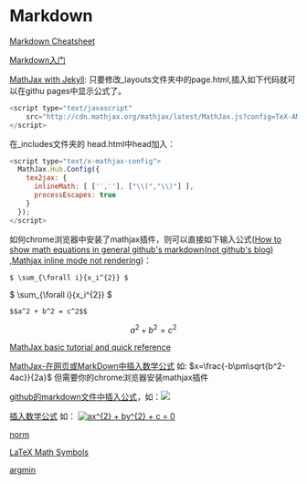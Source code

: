 # Markdown

[Markdown Cheatsheet](https://github.com/adam-p/markdown-here/wiki/Markdown-Cheatsheet)

[Markdown入门](http://metman.info/blog/2013/02/27/markdownru-men/)


[MathJax with Jekyll](http://gastonsanchez.com/visually-enforced/opinion/2014/02/16/Mathjax-with-jekyll/): 只要修改_layouts文件夹中的page.html,插入如下代码就可以在githu pages中显示公式了。
```javascript
<script type="text/javascript"
    src="http://cdn.mathjax.org/mathjax/latest/MathJax.js?config=TeX-AMS-MML_HTMLorMML">
</script>
```
在_includes文件夹的 head.html中head加入：
```javascript
<script type="text/x-mathjax-config">
  MathJax.Hub.Config({
    tex2jax: {
      inlineMath: [ ['′,′'], ["\\(","\\)"] ],
      processEscapes: true
    }
  });
</script>
```

如何chrome浏览器中安装了mathjax插件，则可以直接如下输入公式([How to show math equations in general github's markdown(not github's blog)
](https://stackoverflow.com/questions/11256433/how-to-show-math-equations-in-general-githubs-markdownnot-githubs-blog),[Mathjax inline mode not rendering](https://tex.stackexchange.com/questions/27633/mathjax-inline-mode-not-rendering))：
```
$ \sum_{\forall i}{x_i^{2}} $
```
$ \sum_{\forall i}{x_i^{2}} $
```
$$a^2 + b^2 = c^2$$
```
$$a^2 + b^2 = c^2$$

[MathJax basic tutorial and quick reference](https://math.meta.stackexchange.com/questions/5020/mathjax-basic-tutorial-and-quick-reference)

[MathJax-在网页或MarkDown中插入数学公式](https://weilai5432.github.io/2017/01/11/MathJax-%E5%9C%A8MarkDown%E4%B8%AD%E6%8F%92%E5%85%A5%E6%95%B0%E5%AD%A6%E5%85%AC%E5%BC%8F/) 如: $x=\frac{-b\pm\sqrt{b^2-4ac}}{2a}$ 但需要你的chrome浏览器安装mathjax插件

[github的markdown文件中插入公式](http://www.wanguanglu.com/2016/07/18/github-markdown-equation/)，如：<img src="http://www.forkosh.com/mathtex.cgi?\Large x=\frac{-b\pm\sqrt{b^2-4ac}}{2a}" style="border:none;">

[插入数学公式](http://www.jianshu.com/p/c169599726e1) 如：
<a href="https://www.codecogs.com/eqnedit.php?latex=ax^{2}&space;&plus;&space;by^{2}&space;&plus;&space;c&space;=&space;0" target="_blank"><img src="https://latex.codecogs.com/gif.latex?ax^{2}&space;&plus;&space;by^{2}&space;&plus;&space;c&space;=&space;0" title="ax^{2} + by^{2} + c = 0" /></a>

[norm](http://www.maths.tcd.ie/~dwilkins/LaTeXPrimer/BracketsNorms.html)

[LaTeX Math Symbols](http://web.ift.uib.no/Teori/KURS/WRK/TeX/symALL.html)

[argmin](http://tex.stackexchange.com/questions/5223/command-for-argmin-or-argmax)


